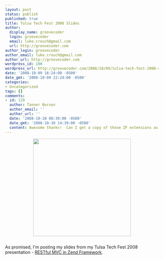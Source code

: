 ```yaml
---
layout: post
status: publish
published: true
title: Tulsa Tech Fest 2008 Slides
author:
  display_name: groovecoder
  login: groovecoder
  email: luke.crouch@gmail.com
  url: http://groovecoder.com
author_login: groovecoder
author_email: luke.crouch@gmail.com
author_url: http://groovecoder.com
wordpress_id: 190
wordpress_url: http://groovecoder.com/2008/10/09/tulsa-tech-fest-2008-slides/
date: '2008-10-09 16:24:00 -0500'
date_gmt: '2008-10-09 22:24:00 -0500'
categories:
- Uncategorized
tags: []
comments:
- id: 129
  author: Tanner Burson
  author_email: ''
  author_url: ''
  date: '2008-10-10 08:39:00 -0500'
  date_gmt: '2008-10-10 14:39:00 -0500'
  content: Awesome thanks!  Can I get a copy of those ZF extensions as well?
---
```

<p><a onblur="try {parent.deselectBloggerImageGracefully();} catch(e) {}" href="http://techfests.com/Tulsa/2008/SiteImages/logo.gif"><img style="display:block; margin:0px auto 10px; text-align:center;cursor:pointer; cursor:hand;width: 320px;" src="http://techfests.com/Tulsa/2008/SiteImages/logo.gif" border="0" alt="" /></a><br />As promised, I'm posting my slides from my Tulsa Tech Fest 2008 presentation - <a href="http://tulsaphp.net/restful_mvc_zf.html">RESTful MVC in Zend Framework</a>.</p>
